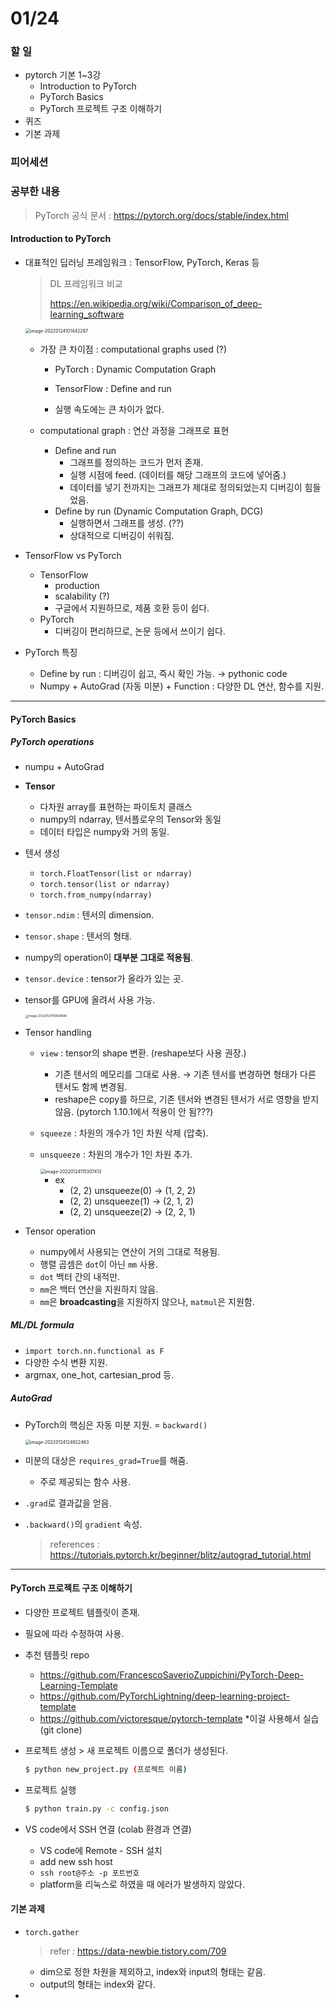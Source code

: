 # 01/24

### 할 일

* pytorch 기본 1~3강
  * Introduction to PyTorch
  * PyTorch Basics
  * PyTorch 프로젝트 구조 이해하기
* 퀴즈
* 기본 과제



### 피어세션



### 공부한 내용

> PyTorch 공식 문서 : https://pytorch.org/docs/stable/index.html

#### Introduction to PyTorch

* 대표적인 딥러닝 프레임워크 : TensorFlow, PyTorch, Keras 등

  > DL 프레임워크 비교
  >
  > https://en.wikipedia.org/wiki/Comparison_of_deep-learning_software

  <img src="0124.assets/image-20220124101442287.png" alt="image-20220124101442287" style="zoom:50%;" />

  * 가장 큰 차이점 : computational graphs used (?)

    * PyTorch : Dynamic Computation Graph

    * TensorFlow : Define and run
    * 실행 속도에는 큰 차이가 없다.

  * computational graph : 연산 과정을 그래프로 표현

    * Define and run
      * 그래프를 정의하는 코드가 먼저 존재.
      * 실행 시점에 feed. (데이터를 해당 그래프의 코드에 넣어줌.)
      * 데이터를 넣기 전까지는 그래프가 제대로 정의되었는지 디버깅이 힘들었음.
    * Define by run (Dynamic Computation Graph, DCG)
      * 실행하면서 그래프를 생성. (??)
      * 상대적으로 디버깅이 쉬워짐.

* TensorFlow vs PyTorch

  * TensorFlow
    * production
    * scalability (?)
    * 구글에서 지원하므로, 제품 호환 등이 쉽다.
  * PyTorch
    * 디버깅이 편리하므로, 논문 등에서 쓰이기 쉽다.

* PyTorch 특징

  * Define by run : 디버깅이 쉽고, 즉시 확인 가능. → pythonic  code
  * Numpy + AutoGrad (자동 미분) + Function : 다양한 DL 연산, 함수를 지원.



---



#### PyTorch Basics

##### PyTorch operations

* numpu + AutoGrad

* **Tensor**

  * 다차원 array를 표현하는 파이토치 클래스
  * numpy의 ndarray, 텐서플로우의 Tensor와 동일
  * 데이터 타입은 numpy와 거의 동일.

* 텐서 생성

  * `torch.FloatTensor(list or ndarray)` 
  * `torch.tensor(list or ndarray)`
  * `torch.from_numpy(ndarray)`

* `tensor.ndim` : 텐서의 dimension.

* `tensor.shape` : 텐서의 형태.

* numpy의 operation이 **대부분 그대로 적용됨**.

* `tensor.device`  : tensor가 올라가 있는 곳.

* tensor를 GPU에 올려서 사용 가능.

  <img src="0124.assets/image-20220124113659898.png" alt="image-20220124113659898" style="zoom: 33%;" />

* Tensor handling

  * `view` : tensor의 shape 변환. (reshape보다 사용 권장.)

    * 기존 텐서의 메모리를 그대로 사용. → 기존 텐서를 변경하면 형태가 다른 텐서도 함께 변경됨.
    * reshape은 copy를 하므로, 기존 텐서와 변경된 텐서가 서로 영향을 받지 않음. (pytorch 1.10.1에서 적용이 안 됨???)

  * `squeeze` : 차원의 개수가 1인 차원 삭제 (압축).

  * `unsqueeze` : 차원의 개수가 1인 차원 추가.

    <img src="0124.assets/image-20220124115307413.png" alt="image-20220124115307413" style="zoom:50%;" />

    * ex
      * (2, 2) unsqueeze(0) → (1, 2, 2)
      * (2, 2) unsqueeze(1) → (2, 1, 2)
      * (2, 2) unsqueeze(2) → (2, 2, 1)

* Tensor operation

  * numpy에서 사용되는 연산이 거의 그대로 적용됨.
  * 행렬 곱셈은 `dot`이 아닌 `mm` 사용. 
  * `dot` 백터 간의 내적만.
  * `mm`은 백터 연산을 지원하지 않음.
  * `mm`은 **broadcasting**을 지원하지 않으나, `matmul`은 지원함.



##### ML/DL formula

* `import torch.nn.functional as F`
* 다양한 수식 변환 지원.
* argmax, one_hot, cartesian_prod 등.



##### AutoGrad

* PyTorch의 핵심은 자동 미분 지원. = `backward()`

  <img src="0124.assets/image-20220124124822463.png" alt="image-20220124124822463" style="zoom:50%;" />

* 미분의 대상은 `requires_grad=True`를 해줌.

  * 주로 제공되는 함수 사용.

* `.grad`로 결과값을 얻음.

* `.backward()`의 `gradient` 속성.

  > references : https://tutorials.pytorch.kr/beginner/blitz/autograd_tutorial.html



---



#### PyTorch 프로젝트 구조 이해하기

* 다양한 프로젝트 템플릿이 존재.
* 필요에 따라 수정하여 사용.
* 추천 템플릿 repo
  * https://github.com/FrancescoSaverioZuppichini/PyTorch-Deep-Learning-Template
  * https://github.com/PyTorchLightning/deep-learning-project-template
  * https://github.com/victoresque/pytorch-template   *이걸 사용해서 실습 (git clone)



* 프로젝트 생성 > 새 프로젝트 이름으로 폴더가 생성된다.

  ```bash
  $ python new_project.py (프로젝트 이름)
  ```

* 프로젝트 실행

  ```bash
  $ python train.py -c config.json
  ```

* VS code에서 SSH 연결 (colab 환경과 연결)

  * VS code에 Remote - SSH 설치
  * add new ssh host
  * `ssh root@주소 -p 포트번호`
  * platform을 리눅스로 하였을 때 에러가 발생하지 않았다.



#### 기본 과제

* `torch.gather`

  > refer : https://data-newbie.tistory.com/709

  * dim으로 정한 차원을 제외하고, index와 input의 형태는 같음.
  * output의 형태는 index와 같다.

* 